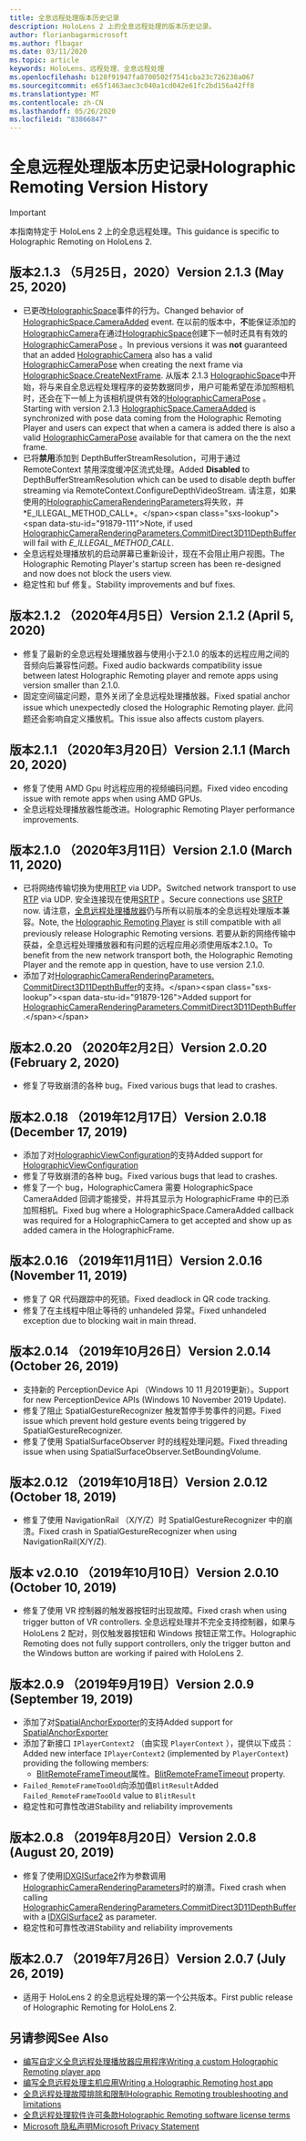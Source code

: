 ```yaml
---
title: 全息远程处理版本历史记录
description: HoloLens 2 上的全息远程处理的版本历史记录。
author: florianbagarmicrosoft
ms.author: flbagar
ms.date: 03/11/2020
ms.topic: article
keywords: HoloLens、远程处理、全息远程处理
ms.openlocfilehash: b128f91947fa8700502f7541cba23c726238a067
ms.sourcegitcommit: e65f1463aec3c040a1cd042e61fc2bd156a42ff8
ms.translationtype: MT
ms.contentlocale: zh-CN
ms.lasthandoff: 05/26/2020
ms.locfileid: "83866847"
---
```

# <a name="holographic-remoting-version-history"></a><span data-ttu-id="91879-104">全息远程处理版本历史记录</span><span class="sxs-lookup"><span data-stu-id="91879-104">Holographic Remoting Version History</span></span>

> [!IMPORTANT]
> <span data-ttu-id="91879-105">本指南特定于 HoloLens 2 上的全息远程处理。</span><span class="sxs-lookup"><span data-stu-id="91879-105">This guidance is specific to Holographic Remoting on HoloLens 2.</span></span>

## <a name="version-213-may-25-2020"></a><span data-ttu-id="91879-106">版本2.1.3 （5月25日，2020）<a name="v2.1.3"></a></span><span class="sxs-lookup"><span data-stu-id="91879-106">Version 2.1.3 (May 25, 2020) <a name="v2.1.3"></a></span></span>
* <span data-ttu-id="91879-107">已更改[HolographicSpace](https://docs.microsoft.com/uwp/api/windows.graphics.holographic.holographicspace.cameraadded?view=winrt-18362)事件的行为。</span><span class="sxs-lookup"><span data-stu-id="91879-107">Changed behavior of [HolographicSpace.CameraAdded](https://docs.microsoft.com/uwp/api/windows.graphics.holographic.holographicspace.cameraadded?view=winrt-18362) event.</span></span> <span data-ttu-id="91879-108">在以前的版本中，**不**能保证添加的[HolographicCamera](https://docs.microsoft.com/uwp/api/windows.graphics.holographic.holographiccamera?view=winrt-18362)在通过[HolographicSpace](https://docs.microsoft.com/uwp/api/windows.graphics.holographic.holographicspace.createnextframe?view=winrt-18362#Windows_Graphics_Holographic_HolographicSpace_CreateNextFrame)创建下一帧时还具有有效的[HolographicCameraPose](https://docs.microsoft.com/uwp/api/windows.graphics.holographic.holographiccamerapose?view=winrt-18362) 。</span><span class="sxs-lookup"><span data-stu-id="91879-108">In previous versions it was **not** guaranteed that an added [HolographicCamera](https://docs.microsoft.com/uwp/api/windows.graphics.holographic.holographiccamera?view=winrt-18362) also has a valid [HolographicCameraPose](https://docs.microsoft.com/uwp/api/windows.graphics.holographic.holographiccamerapose?view=winrt-18362) when creating the next frame via [HolographicSpace.CreateNextFrame](https://docs.microsoft.com/uwp/api/windows.graphics.holographic.holographicspace.createnextframe?view=winrt-18362#Windows_Graphics_Holographic_HolographicSpace_CreateNextFrame).</span></span> <span data-ttu-id="91879-109">从版本 2.1.3 [HolographicSpace](https://docs.microsoft.com/uwp/api/windows.graphics.holographic.holographicspace.cameraadded?view=winrt-18362)中开始，将与来自全息远程处理程序的姿势数据同步，用户可能希望在添加照相机时，还会在下一帧上为该相机提供有效的[HolographicCameraPose](https://docs.microsoft.com/uwp/api/windows.graphics.holographic.holographiccamerapose?view=winrt-18362) 。</span><span class="sxs-lookup"><span data-stu-id="91879-109">Starting with version 2.1.3 [HolographicSpace.CameraAdded](https://docs.microsoft.com/uwp/api/windows.graphics.holographic.holographicspace.cameraadded?view=winrt-18362) is synchronized with pose data coming from the Holographic Remoting Player and users can expect that when a camera is added there is also a valid [HolographicCameraPose](https://docs.microsoft.com/uwp/api/windows.graphics.holographic.holographiccamerapose?view=winrt-18362) available for that camera on the the next frame.</span></span>
* <span data-ttu-id="91879-110">已将**禁用**添加到 DepthBufferStreamResolution，可用于通过 RemoteContext 禁用深度缓冲区流式处理。</span><span class="sxs-lookup"><span data-stu-id="91879-110">Added **Disabled** to DepthBufferStreamResolution which can be used to disable depth buffer streaming via RemoteContext.ConfigureDepthVideoStream.</span></span> <span data-ttu-id="91879-111">请注意，如果使用的[HolographicCameraRenderingParameters](https://docs.microsoft.com/uwp/api/windows.graphics.holographic.holographiccamerarenderingparameters.commitdirect3d11depthbuffer?view=winrt-18362#Windows_Graphics_Holographic_HolographicCameraRenderingParameters_CommitDirect3D11DepthBuffer_Windows_Graphics_DirectX_Direct3D11_IDirect3DSurface_)将失败，并*E_ILLEGAL_METHOD_CALL*。</span><span class="sxs-lookup"><span data-stu-id="91879-111">Note, if used [HolographicCameraRenderingParameters.CommitDirect3D11DepthBuffer](https://docs.microsoft.com/uwp/api/windows.graphics.holographic.holographiccamerarenderingparameters.commitdirect3d11depthbuffer?view=winrt-18362#Windows_Graphics_Holographic_HolographicCameraRenderingParameters_CommitDirect3D11DepthBuffer_Windows_Graphics_DirectX_Direct3D11_IDirect3DSurface_) will fail with *E_ILLEGAL_METHOD_CALL*.</span></span>
* <span data-ttu-id="91879-112">全息远程处理播放机的启动屏幕已重新设计，现在不会阻止用户视图。</span><span class="sxs-lookup"><span data-stu-id="91879-112">The Holographic Remoting Player's startup screen has been re-designed and now does not block the users view.</span></span>
* <span data-ttu-id="91879-113">稳定性和 buf 修复。</span><span class="sxs-lookup"><span data-stu-id="91879-113">Stability improvements and buf fixes.</span></span>

## <a name="version-212-april-5-2020"></a><span data-ttu-id="91879-114">版本2.1.2 （2020年4月5日）<a name="v2.1.2"></a></span><span class="sxs-lookup"><span data-stu-id="91879-114">Version 2.1.2 (April 5, 2020) <a name="v2.1.2"></a></span></span>
* <span data-ttu-id="91879-115">修复了最新的全息远程处理播放器与使用小于2.1.0 的版本的远程应用之间的音频向后兼容性问题。</span><span class="sxs-lookup"><span data-stu-id="91879-115">Fixed audio backwards compatibility issue between latest Holographic Remoting player and remote apps using version smaller than 2.1.0.</span></span>
* <span data-ttu-id="91879-116">固定空间锚定问题，意外关闭了全息远程处理播放器。</span><span class="sxs-lookup"><span data-stu-id="91879-116">Fixed spatial anchor issue which unexpectedly closed the Holographic Remoting player.</span></span> <span data-ttu-id="91879-117">此问题还会影响自定义播放机。</span><span class="sxs-lookup"><span data-stu-id="91879-117">This issue also affects custom players.</span></span>

## <a name="version-211-march-20-2020"></a><span data-ttu-id="91879-118">版本2.1.1 （2020年3月20日）<a name="v2.1.1"></a></span><span class="sxs-lookup"><span data-stu-id="91879-118">Version 2.1.1 (March 20, 2020) <a name="v2.1.1"></a></span></span>
* <span data-ttu-id="91879-119">修复了使用 AMD Gpu 时远程应用的视频编码问题。</span><span class="sxs-lookup"><span data-stu-id="91879-119">Fixed video encoding issue with remote apps when using AMD GPUs.</span></span>
* <span data-ttu-id="91879-120">全息远程处理播放器性能改进。</span><span class="sxs-lookup"><span data-stu-id="91879-120">Holographic Remoting Player performance improvements.</span></span>

## <a name="version-210-march-11-2020"></a><span data-ttu-id="91879-121">版本2.1.0 （2020年3月11日）<a name="v2.1.0"></a></span><span class="sxs-lookup"><span data-stu-id="91879-121">Version 2.1.0 (March 11, 2020) <a name="v2.1.0"></a></span></span>
* <span data-ttu-id="91879-122">已将网络传输切换为使用[RTP](https://en.wikipedia.org/wiki/Real-time_Transport_Protocol) via UDP。</span><span class="sxs-lookup"><span data-stu-id="91879-122">Switched network transport to use [RTP](https://en.wikipedia.org/wiki/Real-time_Transport_Protocol) via UDP.</span></span> <span data-ttu-id="91879-123">安全连接现在使用[SRTP](https://en.wikipedia.org/wiki/Secure_Real-time_Transport_Protocol) 。</span><span class="sxs-lookup"><span data-stu-id="91879-123">Secure connections use [SRTP](https://en.wikipedia.org/wiki/Secure_Real-time_Transport_Protocol) now.</span></span> <span data-ttu-id="91879-124">请注意，[全息远程处理播放器](holographic-remoting-player.md)仍与所有以前版本的全息远程处理版本兼容。</span><span class="sxs-lookup"><span data-stu-id="91879-124">Note, the [Holographic Remoting Player](holographic-remoting-player.md) is still compatible with all previously release Holographic Remoting versions.</span></span> <span data-ttu-id="91879-125">若要从新的网络传输中获益，全息远程处理播放器和有问题的远程应用必须使用版本2.1.0。</span><span class="sxs-lookup"><span data-stu-id="91879-125">To benefit from the new network transport both, the Holographic Remoting Player and the remote app in question, have to use version 2.1.0.</span></span>
* <span data-ttu-id="91879-126">添加了对[HolographicCameraRenderingParameters. CommitDirect3D11DepthBuffer](https://docs.microsoft.com/uwp/api/windows.graphics.holographic.holographiccamerarenderingparameters.commitdirect3d11depthbuffer#Windows_Graphics_Holographic_HolographicCameraRenderingParameters_CommitDirect3D11DepthBuffer_Windows_Graphics_DirectX_Direct3D11_IDirect3DSurface_)的支持。</span><span class="sxs-lookup"><span data-stu-id="91879-126">Added support for [HolographicCameraRenderingParameters.CommitDirect3D11DepthBuffer](https://docs.microsoft.com/uwp/api/windows.graphics.holographic.holographiccamerarenderingparameters.commitdirect3d11depthbuffer#Windows_Graphics_Holographic_HolographicCameraRenderingParameters_CommitDirect3D11DepthBuffer_Windows_Graphics_DirectX_Direct3D11_IDirect3DSurface_).</span></span> 

## <a name="version-2020-february-2-2020"></a><span data-ttu-id="91879-127">版本2.0.20 （2020年2月2日）<a name="v2.0.20"></a></span><span class="sxs-lookup"><span data-stu-id="91879-127">Version 2.0.20 (February 2, 2020) <a name="v2.0.20"></a></span></span>
* <span data-ttu-id="91879-128">修复了导致崩溃的各种 bug。</span><span class="sxs-lookup"><span data-stu-id="91879-128">Fixed various bugs that lead to crashes.</span></span>

## <a name="version-2018-december-17-2019"></a><span data-ttu-id="91879-129">版本2.0.18 （2019年12月17日）<a name="v2.0.18"></a></span><span class="sxs-lookup"><span data-stu-id="91879-129">Version 2.0.18 (December 17, 2019) <a name="v2.0.18"></a></span></span>
* <span data-ttu-id="91879-130">添加了对[HolographicViewConfiguration](https://docs.microsoft.com/uwp/api/windows.graphics.holographic.holographicviewconfiguration)的支持</span><span class="sxs-lookup"><span data-stu-id="91879-130">Added support for [HolographicViewConfiguration](https://docs.microsoft.com/uwp/api/windows.graphics.holographic.holographicviewconfiguration)</span></span>
* <span data-ttu-id="91879-131">修复了导致崩溃的各种 bug。</span><span class="sxs-lookup"><span data-stu-id="91879-131">Fixed various bugs that lead to crashes.</span></span>
* <span data-ttu-id="91879-132">修复了一个 bug，HolographicCamera 需要 HolographicSpace CameraAdded 回调才能接受，并将其显示为 HolographicFrame 中的已添加照相机。</span><span class="sxs-lookup"><span data-stu-id="91879-132">Fixed bug where a HolographicSpace.CameraAdded callback was required for a HolographicCamera to get accepted and show up as added camera in the HolographicFrame.</span></span>

## <a name="version-2016-november-11-2019"></a><span data-ttu-id="91879-133">版本2.0.16 （2019年11月11日）<a name="2.0.16"></a></span><span class="sxs-lookup"><span data-stu-id="91879-133">Version 2.0.16 (November 11, 2019) <a name="2.0.16"></a></span></span>
* <span data-ttu-id="91879-134">修复了 QR 代码跟踪中的死锁。</span><span class="sxs-lookup"><span data-stu-id="91879-134">Fixed deadlock in QR code tracking.</span></span>
* <span data-ttu-id="91879-135">修复了在主线程中阻止等待的 unhandeled 异常。</span><span class="sxs-lookup"><span data-stu-id="91879-135">Fixed unhandeled exception due to blocking wait in main thread.</span></span>

## <a name="version-2014-october-26-2019"></a><span data-ttu-id="91879-136">版本2.0.14 （2019年10月26日）<a name="v2.0.14"></a></span><span class="sxs-lookup"><span data-stu-id="91879-136">Version 2.0.14 (October 26, 2019) <a name="v2.0.14"></a></span></span>
* <span data-ttu-id="91879-137">支持新的 PerceptionDevice Api （Windows 10 11 月2019更新）。</span><span class="sxs-lookup"><span data-stu-id="91879-137">Support for new PerceptionDevice APIs (Windows 10 November 2019 Update).</span></span>
* <span data-ttu-id="91879-138">修复了阻止 SpatialGestureRecognizer 触发暂停手势事件的问题。</span><span class="sxs-lookup"><span data-stu-id="91879-138">Fixed issue which prevent hold gesture events being triggered by SpatialGestureRecognizer.</span></span>
* <span data-ttu-id="91879-139">修复了使用 SpatialSurfaceObserver 时的线程处理问题。</span><span class="sxs-lookup"><span data-stu-id="91879-139">Fixed threading issue when using SpatialSurfaceObserver.SetBoundingVolume.</span></span>

## <a name="version-2012-october-18-2019"></a><span data-ttu-id="91879-140">版本2.0.12 （2019年10月18日）<a name="v2.0.12"></a></span><span class="sxs-lookup"><span data-stu-id="91879-140">Version 2.0.12 (October 18, 2019) <a name="v2.0.12"></a></span></span>
* <span data-ttu-id="91879-141">修复了使用 NavigationRail （X/Y/Z）时 SpatialGestureRecognizer 中的崩溃。</span><span class="sxs-lookup"><span data-stu-id="91879-141">Fixed crash in SpatialGestureRecognizer when using NavigationRail(X/Y/Z).</span></span>

## <a name="version-2010-october-10-2019"></a><span data-ttu-id="91879-142">版本 v2.0.10 （2019年10月10日）<a name="v2.0.10"></a></span><span class="sxs-lookup"><span data-stu-id="91879-142">Version 2.0.10 (October 10, 2019) <a name="v2.0.10"></a></span></span>
* <span data-ttu-id="91879-143">修复了使用 VR 控制器的触发器按钮时出现故障。</span><span class="sxs-lookup"><span data-stu-id="91879-143">Fixed crash when using trigger button of VR controllers.</span></span> <span data-ttu-id="91879-144">全息远程处理并不完全支持控制器，如果与 HoloLens 2 配对，则仅触发器按钮和 Windows 按钮正常工作。</span><span class="sxs-lookup"><span data-stu-id="91879-144">Holographic Remoting does not fully support controllers, only the trigger button and the Windows button are working if paired with HoloLens 2.</span></span>

## <a name="version-209-september-19-2019"></a><span data-ttu-id="91879-145">版本2.0.9 （2019年9月19日）<a name="v2.0.9"></a></span><span class="sxs-lookup"><span data-stu-id="91879-145">Version 2.0.9 (September 19, 2019) <a name="v2.0.9"></a></span></span>
* <span data-ttu-id="91879-146">添加了对[SpatialAnchorExporter](https://docs.microsoft.com/uwp/api/windows.perception.spatial.spatialanchorexporter)的支持</span><span class="sxs-lookup"><span data-stu-id="91879-146">Added support for [SpatialAnchorExporter](https://docs.microsoft.com/uwp/api/windows.perception.spatial.spatialanchorexporter)</span></span>
* <span data-ttu-id="91879-147">添加了新接口 ```IPlayerContext2``` （由实现 ```PlayerContext``` ），提供以下成员：</span><span class="sxs-lookup"><span data-stu-id="91879-147">Added new interface ```IPlayerContext2``` (implemented by ```PlayerContext```) providing the following members:</span></span>
  - <span data-ttu-id="91879-148">[BlitRemoteFrameTimeout](holographic-remoting-create-player.md#BlitRemoteFrameTimeout)属性。</span><span class="sxs-lookup"><span data-stu-id="91879-148">[BlitRemoteFrameTimeout](holographic-remoting-create-player.md#BlitRemoteFrameTimeout)  property.</span></span>
* <span data-ttu-id="91879-149">```Failed_RemoteFrameTooOld```向添加值```BlitResult```</span><span class="sxs-lookup"><span data-stu-id="91879-149">Added ```Failed_RemoteFrameTooOld``` value to ```BlitResult```</span></span>
* <span data-ttu-id="91879-150">稳定性和可靠性改进</span><span class="sxs-lookup"><span data-stu-id="91879-150">Stability and reliability improvements</span></span>

## <a name="version-208-august-20-2019"></a><span data-ttu-id="91879-151">版本2.0.8 （2019年8月20日）<a name="v2.0.8"></a></span><span class="sxs-lookup"><span data-stu-id="91879-151">Version 2.0.8 (August 20, 2019) <a name="v2.0.8"></a></span></span>

* <span data-ttu-id="91879-152">修复了使用[IDXGISurface2](https://docs.microsoft.com/windows/win32/api/dxgi1_2/nn-dxgi1_2-idxgisurface2)作为参数调用[HolographicCameraRenderingParameters](https://docs.microsoft.com/uwp/api/windows.graphics.holographic.holographiccamerarenderingparameters.commitdirect3d11depthbuffer)时的崩溃。</span><span class="sxs-lookup"><span data-stu-id="91879-152">Fixed crash when calling [HolographicCameraRenderingParameters.CommitDirect3D11DepthBuffer](https://docs.microsoft.com/uwp/api/windows.graphics.holographic.holographiccamerarenderingparameters.commitdirect3d11depthbuffer) with a [IDXGISurface2](https://docs.microsoft.com/windows/win32/api/dxgi1_2/nn-dxgi1_2-idxgisurface2) as parameter.</span></span>
* <span data-ttu-id="91879-153">稳定性和可靠性改进</span><span class="sxs-lookup"><span data-stu-id="91879-153">Stability and reliability improvements</span></span>

## <a name="version-207-july-26-2019"></a><span data-ttu-id="91879-154">版本2.0.7 （2019年7月26日）<a name="v2.0.7"></a></span><span class="sxs-lookup"><span data-stu-id="91879-154">Version 2.0.7 (July 26, 2019) <a name="v2.0.7"></a></span></span>

* <span data-ttu-id="91879-155">适用于 HoloLens 2 的全息远程处理的第一个公共版本。</span><span class="sxs-lookup"><span data-stu-id="91879-155">First public release of Holographic Remoting for HoloLens 2.</span></span>

## <a name="see-also"></a><span data-ttu-id="91879-156">另请参阅</span><span class="sxs-lookup"><span data-stu-id="91879-156">See Also</span></span>
* [<span data-ttu-id="91879-157">编写自定义全息远程处理播放器应用程序</span><span class="sxs-lookup"><span data-stu-id="91879-157">Writing a custom Holographic Remoting player app</span></span>](holographic-remoting-create-player.md)
* [<span data-ttu-id="91879-158">编写全息远程处理主机应用</span><span class="sxs-lookup"><span data-stu-id="91879-158">Writing a Holographic Remoting host app</span></span>](holographic-remoting-create-host.md)
* [<span data-ttu-id="91879-159">全息远程处理故障排除和限制</span><span class="sxs-lookup"><span data-stu-id="91879-159">Holographic Remoting troubleshooting and limitations</span></span>](holographic-remoting-troubleshooting.md)
* [<span data-ttu-id="91879-160">全息远程处理软件许可条款</span><span class="sxs-lookup"><span data-stu-id="91879-160">Holographic Remoting software license terms</span></span>](https://docs.microsoft.com/legal/mixed-reality/microsoft-holographic-remoting-software-license-terms)
* [<span data-ttu-id="91879-161">Microsoft 隐私声明</span><span class="sxs-lookup"><span data-stu-id="91879-161">Microsoft Privacy Statement</span></span>](https://go.microsoft.com/fwlink/?LinkId=521839)

